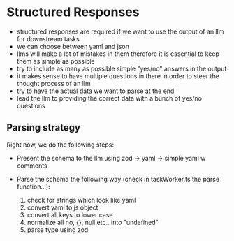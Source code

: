 # Structured Responses

- structured responses are required if we want to use the output of an llm for downstream tasks
- we can choose between yaml and json
- llms will make a lot of mistakes in them therefore it is essential to keep them as simple as possible
- try to include as many as possible simple "yes/no" answers in the output
- it makes sense to have multiple questions in there in order to steer the thought process of an llm
- try to have the actual data we want to parse at the end
- lead the llm to providing the correct data with a bunch of yes/no questions

## Parsing strategy

Right now, we do the following steps:

- Present the schema to the llm using zod -> yaml -> simple yaml w comments

- Parse the schema the following way (check in taskWorker.ts the parse function...):
  1. check for strings which look like yaml
  2. convert yaml to js object
  3. convert all keys to lower case
  4. normalize all no, {}, null etc.. into "undefined"
  5. parse type using zod
